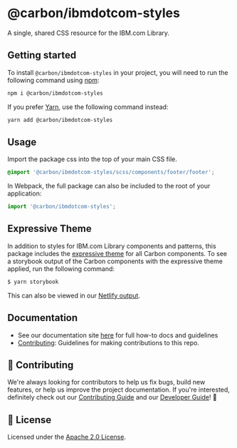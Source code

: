 # @carbon/ibmdotcom-styles

A single, shared CSS resource for the IBM.com Library.

## Getting started

To install `@carbon/ibmdotcom-styles` in your project, you will need to run the
following command using [npm](https://www.npmjs.com/):

```bash
npm i @carbon/ibmdotcom-styles
```

If you prefer [Yarn](https://yarnpkg.com/en/), use the following command
instead:

```bash
yarn add @carbon/ibmdotcom-styles
```

## Usage

Import the package css into the top of your main CSS file.

```css
@import '@carbon/ibmdotcom-styles/scss/components/footer/footer';
```

In Webpack, the full package can also be included to the root of your
application:

```javascript
import '@carbon/ibmdotcom-styles';
```

## Expressive Theme

In addition to styles for IBM.com Library components and patterns, this package
includes the
[expressive theme](https://github.com/carbon-design-system/ibm-dotcom-library/tree/master/packages/styles/scss/themes/expressive)
for all Carbon components. To see a storybook output of the Carbon components
with the expressive theme applied, run the following command:

```bash
$ yarn storybook
```

This can also be viewed in our
[Netlify output](https://carbon-expressive.netlify.com).

## Documentation

- See our documentation site [here](https://ibm-dotcom-library.mybluemix.net)
  for full how-to docs and guidelines
- [Contributing](https://github.com/carbon-design-system/ibm-dotcom-library/blob/master/.github/CONTRIBUTING.md):
  Guidelines for making contributions to this repo.

## 🙌 Contributing

We're always looking for contributors to help us fix bugs, build new features,
or help us improve the project documentation. If you're interested, definitely
check out our
[Contributing Guide](https://github.com/carbon-design-system/ibm-dotcom-library/blob/master/.github/CONTRIBUTING.md)
and our
[Developer Guide](https://github.com/carbon-design-system/ibm-dotcom-library/blob/master/docs/developing.md)!
👀

## 📝 License

Licensed under the
[Apache 2.0 License](https://github.com/carbon-design-system/ibm-dotcom-library/blob/master/LICENSE).
